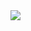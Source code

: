 <img src="https://res.cloudinary.com/drdjty87p/image/upload/v1719027807/Screenshot_2024-06-22_091200_ghj2sa.png"/>
